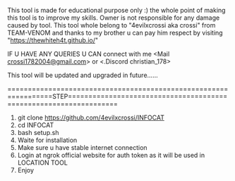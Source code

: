 This tool is made for educational purpose only :) the whole point of making this tool is to improve my skills.
Owner is not responsible for any damage caused by tool.
This tool whole belong to "4evilxcrossi aka crossi" from TEAM-VENOM and thanks to my brother u can pay him respect by visiting "https://thewhiteh4t.github.io/"

IF U HAVE ANY QUERIES U CAN connect with me <Mail crossi1782004@gmail.com>  or <.Discord christian_178>

This tool will be updated and upgraded in future......

=================================================================STEP==================================================================
1. git clone https://github.com/4evilxcrossi/INFOCAT
2. cd INFOCAT
3. bash setup.sh
4. Waite for installation
5. Make sure u have stable internet connection
6. Login at ngrok official website for auth token as it will be used in LOCATION TOOL
7. Enjoy
